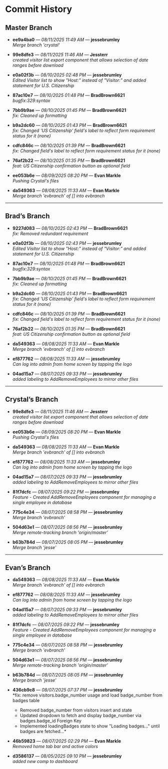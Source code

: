 # Commit History

## Master Branch
- **ee9a4ba0** — *08/11/2025 11:49 AM* — **jessebrumley**  
  *Merge branch 'crystal'*

- **99e8dfe3** — *08/11/2025 11:46 AM* — **Jessterr**  
  *created visitor list export component that allows selection of date ranges before download*

- **e0a02f3b** — *08/10/2025 02:48 PM* — **jessebrumley**  
  *Edited Visitor list to show "Host:" instead of "Visitor:" and added statement for U.S. Citizenship*

- **87ac10e7** — *08/10/2025 01:48 PM* — **BradBrown6621**  
  *bugfix:329:syntax*

- **7bb9b9ae** — *08/10/2025 01:45 PM* — **BradBrown6621**  
  *fix: Cleaned up formatting*

- **b9a2dc60** — *08/10/2025 01:43 PM* — **BradBrown6621**  
  *fix: Changed 'US Citizenship' field's label to reflect form requirement status for it (none)*

- **cdfc846c** — *08/10/2025 01:39 PM* — **BradBrown6621**  
  *fix: Changed field's label to reflect form requirement status for it (none)*

- **76af2b22** — *08/10/2025 01:35 PM* — **BradBrown6621**  
  *feat: US Citizenship confirmation button as optional field*

- **ee053b6e** — *08/09/2025 08:20 PM* — **Evan Markle**  
  *Pushing Crystal's files*

- **da549363** — *08/08/2025 11:33 AM* — **Evan Markle**  
  *Merge branch 'evbranch' of [] into evbranch*

---

## Brad’s Branch
- **9227d083** — *08/10/2025 02:43 PM* — **BradBrown6621**  
  *fix: Removed redundant requirement*

- **e0a02f3b** — *08/10/2025 02:43 PM* — **jessebrumley**  
  *Edited Visitor list to show "Host:" instead of "Visitor:" and added statement for U.S. Citizenship*

- **87ac10e7** — *08/10/2025 01:48 PM* — **BradBrown6621**  
  *bugfix:329:syntax*

- **7bb9b9ae** — *08/10/2025 01:45 PM* — **BradBrown6621**  
  *fix: Cleaned up formatting*

- **b9a2dc60** — *08/10/2025 01:43 PM* — **BradBrown6621**  
  *fix: Changed 'US Citizenship' field's label to reflect form requirement status for it (none)*

- **cdfc846c** — *08/10/2025 01:39 PM* — **BradBrown6621**  
  *fix: Changed field's label to reflect form requirement status for it (none)*

- **76af2b22** — *08/10/2025 01:35 PM* — **BradBrown6621**  
  *feat: US Citizenship confirmation button as optional field*

- **da549363** — *08/08/2025 11:33 AM* — **Evan Markle**  
  *Merge branch 'evbranch' of [] into evbranch*

- **ef877762** — *08/08/2025 11:33 AM* — **jessebrumley**  
  *Can log into admin from home screen by tapping the logo*

- **04ad15a7** — *08/07/2025 09:33 PM* — **jessebrumley**  
  *added labeling to AddRemoveEmployees to mirror other files*

---

## Crystal’s Branch
- **99e8dfe3** — *08/11/2025 11:46 AM* — **Jessterr**  
  *created visitor list export component that allows selection of date ranges before download*

- **ee053b6e** — *08/09/2025 08:20 PM* — **Evan Markle**  
  *Pushing Crystal's files*

- **da549363** — *08/08/2025 11:33 AM* — **Evan Markle**  
  *Merge branch 'evbranch' of [] into evbranch*

- **ef877762** — *08/08/2025 11:33 AM* — **jessebrumley**  
  *Can log into admin from home screen by tapping the logo*

- **04ad15a7** — *08/07/2025 09:33 PM* — **jessebrumley**  
  *added labeling to AddRemoveEmployees to mirror other files*

- **81f7dcfc** — *08/07/2025 09:22 PM* — **jessebrumley**  
  *Feature - Created AddRemoveEmployees component for managing a single employee in database*

- **775c4e34** — *08/07/2025 08:58 PM* — **jessebrumley**  
  *Merge branch 'evbranch'*

- **504d63e1** — *08/07/2025 08:56 PM* — **jessebrumley**  
  *Merge remote-tracking branch 'origin/master'*

- **b63b784d** — *08/07/2025 08:05 PM* — **jessebrumley**  
  *Merge branch 'jesse'*

---

## Evan’s Branch
- **da549363** — *08/08/2025 11:33 AM* — **Evan Markle**  
  *Merge branch 'evbranch' of [] into evbranch*

- **ef877762** — *08/08/2025 11:33 AM* — **jessebrumley**  
  *Can log into admin from home screen by tapping the logo*

- **04ad15a7** — *08/07/2025 09:33 PM* — **jessebrumley**  
  *added labeling to AddRemoveEmployees to mirror other files*

- **81f7dcfc** — *08/07/2025 09:22 PM* — **jessebrumley**  
  *Feature - Created AddRemoveEmployees component for managing a single employee in database*

- **775c4e34** — *08/07/2025 08:58 PM* — **jessebrumley**  
  *Merge branch 'evbranch'*

- **504d63e1** — *08/07/2025 08:56 PM* — **jessebrumley**  
  *Merge remote-tracking branch 'origin/master'*

- **b63b784d** — *08/07/2025 08:05 PM* — **jessebrumley**  
  *Merge branch 'jesse'*

- **436cb9c8** — *08/07/2025 07:37 PM* — **jessebrumley**  
  *fix: remove visitors.badge_number usage and load badge_number from badges table  
   - Removed badge_number from visitors insert and state  
   - Updated dropdown to fetch and display badge_number via badges.badge_id Foreign Key  
   - Implemented loadingBadges state to show "Loading badges…" until badges are fetched…*

- **46b59823** — *08/07/2025 02:29 PM* — **Evan Markle**  
  *Removed home tab bar and active colors*

- **d3586137** — *08/05/2025 09:10 PM* — **jessebrumley**  
  *added new comp to dashboard*
